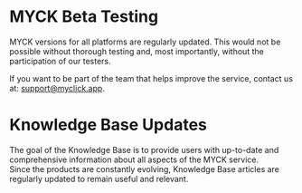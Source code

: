 # MYCK Beta Testing

MYCK versions for all platforms are regularly updated. This would not be possible without thorough testing and, most importantly, without the participation of our testers.

If you want to be part of the team that helps improve the service, contact us at: support@myclick.app.

# Knowledge Base Updates

The goal of the Knowledge Base is to provide users with up-to-date and comprehensive information about all aspects of the MYCK service.  
Since the products are constantly evolving, Knowledge Base articles are regularly updated to remain useful and relevant.
